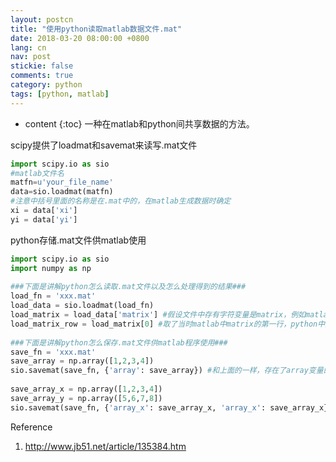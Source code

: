 ```yaml
---
layout: postcn
title: "使用python读取matlab数据文件.mat"
date: 2018-03-20 08:00:00 +0800
lang: cn
nav: post
stickie: false
comments: true
category: python
tags: [python, matlab]
---
```


* content 
{:toc} 
一种在matlab和python间共享数据的方法。
<!--more-->

scipy提供了loadmat和savemat来读写.mat文件
```python
import scipy.io as sio
#matlab文件名 
matfn=u'your_file_name'
data=sio.loadmat(matfn)
#注意中括号里面的名称是在.mat中的，在matlab生成数据时确定 
xi = data['xi']
yi = data['yi']
```

python存储.mat文件供matlab使用
```python
import scipy.io as sio
import numpy as np
 
###下面是讲解python怎么读取.mat文件以及怎么处理得到的结果###
load_fn = 'xxx.mat'
load_data = sio.loadmat(load_fn)
load_matrix = load_data['matrix'] #假设文件中存有字符变量是matrix，例如matlab中save(load_fn, 'matrix');当然可以保存多个save(load_fn, 'matrix_x', 'matrix_y', ...);
load_matrix_row = load_matrix[0] #取了当时matlab中matrix的第一行，python中数组行排列
 
###下面是讲解python怎么保存.mat文件供matlab程序使用###
save_fn = 'xxx.mat'
save_array = np.array([1,2,3,4])
sio.savemat(save_fn, {'array': save_array}) #和上面的一样，存在了array变量的第一行
 
save_array_x = np.array([1,2,3,4])
save_array_y = np.array([5,6,7,8])
sio.savemat(save_fn, {'array_x': save_array_x, 'array_x': save_array_x}) #同理，只是存入了两个不同的变量供
```

Reference
1. http://www.jb51.net/article/135384.htm